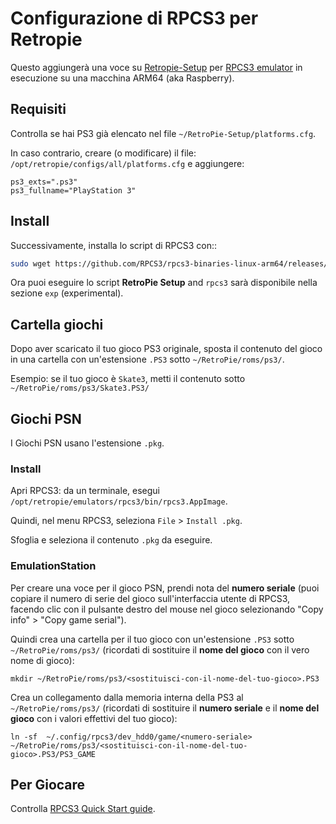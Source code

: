 # Configurazione di RPCS3 per Retropie

Questo aggiungerà una voce su [Retropie-Setup](https://github.com/RetroPie/RetroPie-Setup) per [RPCS3 emulator](https://rpcs3.net) in esecuzione su una macchina ARM64 (aka Raspberry).

## Requisiti

Controlla se hai PS3 già elencato nel file `~/RetroPie-Setup/platforms.cfg`.

In caso contrario, creare (o modificare) il file: `/opt/retropie/configs/all/platforms.cfg` e aggiungere:

```
ps3_exts=".ps3"
ps3_fullname="PlayStation 3"
```

## Install

Successivamente, installa lo script di RPCS3 con::

```bash
sudo wget https://github.com/RPCS3/rpcs3-binaries-linux-arm64/releases/download/build-ff0249d662fcedee602c9206e73b5feb91f164c1/rpcs3-v0.0.34-17222-ff0249d6_linux_aarch64.AppImage -O "$md_inst/bin/rpcs3.AppImage"
```

Ora puoi eseguire lo script **RetroPie Setup** and `rpcs3` sarà disponibile nella sezione `exp` (experimental).

## Cartella giochi

Dopo aver scaricato il tuo gioco PS3 originale, sposta il contenuto del gioco in una cartella con un'estensione `.PS3` sotto `~/RetroPie/roms/ps3/`.

Esempio: se il tuo gioco è `Skate3`, metti il contenuto sotto `~/RetroPie/roms/ps3/Skate3.PS3/`

## Giochi PSN 

I Giochi PSN usano l'estensione `.pkg`.

### Install

Apri  RPCS3: da un terminale, esegui `/opt/retropie/emulators/rpcs3/bin/rpcs3.AppImage`.

Quindi, nel menu RPCS3, seleziona `File` > `Install .pkg`.

Sfoglia e seleziona il contenuto `.pkg` da eseguire.

### EmulationStation

Per creare una voce per il gioco PSN, prendi nota del **numero seriale** (puoi copiare il numero di serie del gioco sull'interfaccia utente di RPCS3, facendo clic con il pulsante destro del mouse nel gioco selezionando "Copy info" > "Copy game serial").

Quindi crea una cartella per il tuo gioco con un'estensione `.PS3` sotto `~/RetroPie/roms/ps3/` (ricordati di sostituire il **nome del gioco** con il vero nome di gioco):

    mkdir ~/RetroPie/roms/ps3/<sostituisci-con-il-nome-del-tuo-gioco>.PS3

Crea un collegamento dalla memoria interna della PS3 al `~/RetroPie/roms/ps3/` (ricordati di sostituire il **numero seriale** e il **nome del gioco** con i valori effettivi del tuo gioco):

    ln -sf  ~/.config/rpcs3/dev_hdd0/game/<numero-seriale> ~/RetroPie/roms/ps3/<sostituisci-con-il-nome-del-tuo-gioco>.PS3/PS3_GAME

## Per Giocare

Controlla [RPCS3 Quick Start guide](https://rpcs3.net/quickstart).
